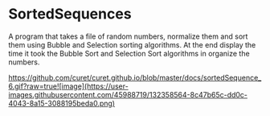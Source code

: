 # SortedSequences
A program that takes a file of random numbers, normalize them and sort them using Bubble and Selection sorting algorithms.
At the end display the time it took the Bubble Sort and Selection Sort algorithms in organize the numbers.


https://github.com/curet/curet.github.io/blob/master/docs/sortedSequence_6.gif?raw=true![image](https://user-images.githubusercontent.com/45988719/132358564-8c47b65c-dd0c-4043-8a15-3088195beda0.png)

